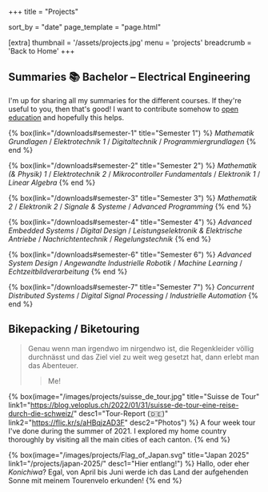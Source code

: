 +++
title = "Projects"

sort_by = "date"
page_template = "page.html"

[extra]
thumbnail = '/assets/projects.jpg'
menu = 'projects'
breadcrumb = 'Back to Home'
+++

## Summaries 📚 Bachelor – Electrical Engineering

I'm up for sharing all my summaries for the different courses. If they're useful to you, then that's good! I want to contribute somehow to [open education](https://joint-research-centre.ec.europa.eu/what-open-education_en) and hopefully this helps.

<div class="box-collection">








{% box(link="/downloads#semester-1" title="Semester 1") %}
  <i>Mathematik Grundlagen</i> / <i>Elektrotechnik 1</i> / <i>Digitaltechnik</i> / <i>Programmiergrundlagen</i>
{% end %}

{% box(link="/downloads#semester-2" title="Semester 2") %}
  <i>Mathematik (& Physik) 1</i> / <i>Elektrotechnik 2</i> / <i>Mikrocontroller Fundamentals</i> / <i>Elektronik 1</i> / <i>Linear Algebra</i>
{% end %}

{% box(link="/downloads#semester-3" title="Semester 3") %}
  <i>Mathematik 2</i> / <i>Elektronik 2</i> / <i>Signale & Systeme</i> / <i>Advanced Programming</i>
{% end %}

{% box(link="/downloads#semester-4" title="Semester 4") %}
  <i>Advanced Embedded Systems</i> / <i>Digital Design</i> / <i>Leistungselektronik & Elektrische Antriebe</i> / <i>Nachrichtentechnik</i> / <i>Regelungstechnik</i>
{% end %}

{% box(link="/downloads#semester-6" title="Semester 6") %}
  <i>Advanced System Design</i> / <i>Angewandte Industrielle Robotik</i> / <i>Machine Learning</i> / <i>Echtzeitbildverarbeitung</i>
{% end %}

{% box(link="/downloads#semester-7" title="Semester 7") %}
  <i>Concurrent Distributed Systems</i> / <i>Digital Signal Processing</i> / <i>Industrielle Automation</i>
{% end %}
</div>

## Bikepacking / Biketouring

> Genau wenn man irgendwo im nirgendwo ist, die Regenkleider völlig durchnässt und das Ziel viel zu weit weg gesetzt hat, dann erlebt man das Abenteuer.
> > Me!

<div class="box-collection">

{% box(image="/images/projects/suisse_de_tour.jpg"
       title="Suisse de Tour"
       link1="https://blog.veloplus.ch/2022/01/31/suisse-de-tour-eine-reise-durch-die-schweiz/"
       desc1="Tour-Report (🇩🇪)"
       link2="https://flic.kr/s/aHBqjzAD3F"
       desc2="Photos") %}
  A four week tour I've done during the summer of 2021. I explored my home country thoroughly by visiting all the main cities of each canton.
{% end %}

{% box(image="/images/projects/Flag_of_Japan.svg"
       title="Japan 2025"
       link1="/projects/japan-2025/"
       desc1="Hier entlang!") %}
  Hallo, oder eher _Konichiwa_? Egal, von April bis Juni werde ich das Land der aufgehenden Sonne mit meinem Tourenvelo erkunden!
{% end %}

</div>
